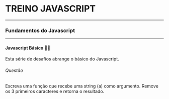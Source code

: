 # TREINO JAVASCRIPT #
---
### Fundamentos do Javascript ###
---
#### Javascript Básico 👨‍💻
Esta série de desafios abrange o básico do Javascript.
###### Questão 
Escreva uma função que recebe uma string (a) como argumento. Remove os 3 primeiros caracteres e retorna o resultado.